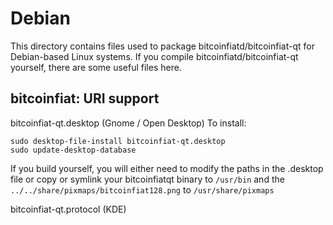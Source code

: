 
Debian
====================
This directory contains files used to package bitcoinfiatd/bitcoinfiat-qt
for Debian-based Linux systems. If you compile bitcoinfiatd/bitcoinfiat-qt yourself, there are some useful files here.

## bitcoinfiat: URI support ##


bitcoinfiat-qt.desktop  (Gnome / Open Desktop)
To install:

	sudo desktop-file-install bitcoinfiat-qt.desktop
	sudo update-desktop-database

If you build yourself, you will either need to modify the paths in
the .desktop file or copy or symlink your bitcoinfiatqt binary to `/usr/bin`
and the `../../share/pixmaps/bitcoinfiat128.png` to `/usr/share/pixmaps`

bitcoinfiat-qt.protocol (KDE)

